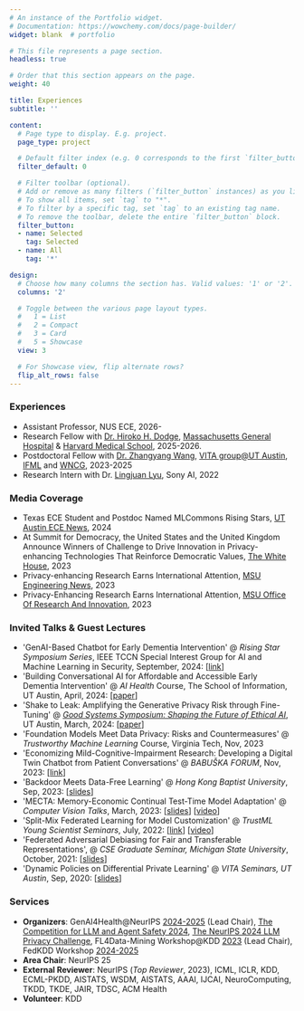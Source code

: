 ```yaml
---
# An instance of the Portfolio widget.
# Documentation: https://wowchemy.com/docs/page-builder/
widget: blank  # portfolio

# This file represents a page section.
headless: true

# Order that this section appears on the page.
weight: 40

title: Experiences
subtitle: ''

content:
  # Page type to display. E.g. project.
  page_type: project

  # Default filter index (e.g. 0 corresponds to the first `filter_button` instance below).
  filter_default: 0

  # Filter toolbar (optional).
  # Add or remove as many filters (`filter_button` instances) as you like.
  # To show all items, set `tag` to "*".
  # To filter by a specific tag, set `tag` to an existing tag name.
  # To remove the toolbar, delete the entire `filter_button` block.
  filter_button:
  - name: Selected
    tag: Selected
  - name: All
    tag: '*'

design:
  # Choose how many columns the section has. Valid values: '1' or '2'.
  columns: '2'

  # Toggle between the various page layout types.
  #   1 = List
  #   2 = Compact
  #   3 = Card
  #   5 = Showcase
  view: 3

  # For Showcase view, flip alternate rows?
  flip_alt_rows: false
---
```


### Experiences

* Assistant Professor, NUS ECE, 2026-
* Research Fellow with [Dr. Hiroko H. Dodge](https://researchers.mgh.harvard.edu/profile/32501122/Hiroko-Dodge), [Massachusetts General Hospital](https://www.massgeneral.org/) & [Harvard Medical School](https://hms.harvard.edu/), 2025-2026.
* Postdoctoral Fellow with [Dr. Zhangyang Wang](https://vita-group.github.io/), [VITA group@UT Austin](https://vita-group.github.io/), [IFML](https://www.ifml.institute/) and [WNCG](https://www.ece.utexas.edu/research/groups/wireless-networking-and-communications-group-wncg), 2023-2025
* Research Intern with Dr. [Lingjuan Lyu](https://sites.google.com/view/lingjuan-lyu/home), Sony AI, 2022

### Media Coverage

* Texas ECE Student and Postdoc Named MLCommons Rising Stars, [UT Austin ECE News](https://www.ece.utexas.edu/news/texas-ece-student-and-postdoc-named-mlcommons-rising-stars), 2024
* At Summit for Democracy, the United States and the United Kingdom Announce Winners of Challenge to Drive Innovation in Privacy-enhancing Technologies That Reinforce Democratic Values, [The White House](https://www.whitehouse.gov/ostp/news-updates/2023/03/31/us-uk-annouce-winners-innovation-pets-democratic-values/), 2023
* Privacy-enhancing Research Earns International Attention, [MSU Engineering News](https://engineering.msu.edu/news-events/news/2023/04/04/privacy-enhancing-research-earns-international-attention), 2023
* Privacy-Enhancing Research Earns International Attention, [MSU Office Of Research And Innovation](https://research.msu.edu/news/privacy-enhancing-research-earns-international-attention), 2023

### Invited Talks & Guest Lectures

* 'GenAI-Based Chatbot for Early Dementia Intervention' @ *Rising Star Symposium Series*, IEEE TCCN Special Interest Group for AI and Machine Learning in Security, September, 2024: [[link](https://sites.google.com/view/ieee-comsoc-tccn-sig-aiml-sec/rising-star-symposium)]
* 'Building Conversational AI for Affordable and Accessible Early Dementia Intervention' @ *AI Health* Course, The School of Information, UT Austin, April, 2024: [[paper](/publication/2024_a_conect)]
* 'Shake to Leak: Amplifying the Generative Privacy Risk through Fine-Tuning' @ *[Good Systems Symposium: Shaping the Future of Ethical AI](https://gssymposium2024.splashthat.com/)*, UT Austin, March, 2024: [[paper](/publication/2023finetune_privacy)]
* 'Foundation Models Meet Data Privacy: Risks and Countermeasures' @ *Trustworthy Machine Learning* Course, Virginia Tech, Nov, 2023
* 'Economizing Mild-Cognitive-Impairment Research: Developing a Digital Twin Chatbot from Patient Conversations' @ *BABUŠKA FORUM*, Nov, 2023: [[link](https://oden.utexas.edu/news-and-events/events/1852---Junyuan%20Hong/)]
* 'Backdoor Meets Data-Free Learning' @ *Hong Kong Baptist University*, Sep, 2023: [[slides](files/HK_TMLR_Group_Backdoor_Talk.pdf)]
* 'MECTA: Memory-Economic Continual Test-Time Model Adaptation' @ *Computer Vision Talks*, March, 2023: [[slides](files/mecta_CVT.pdf)] [[video](https://www.youtube.com/watch?v=sdp6oZtxW4c)]
* 'Split-Mix Federated Learning for Model Customization' @ *TrustML Young Scientist Seminars*, July, 2022: [[link](https://trustmlresearch.github.io/seminar-talks/index_junyuan_hong.html)] [[video](https://www.youtube.com/watch?v=VA2XsCA6k9s)]
* 'Federated Adversarial Debiasing for Fair and Transferable Representations', @ *CSE Graduate Seminar, Michigan State University*, October, 2021: [[slides](files/MSU_seminar_102021.pdf)]
* 'Dynamic Policies on Differential Private Learning' @ *VITA Seminars, UT Austin*, Sep, 2020: [[slides](files/Dynamic%20Policies%20on%20DP%20learning.pdf)]

### Services

* **Organizers**: GenAI4Health@NeurIPS [2024-2025](https://genai4health.github.io/) (Lead Chair), [The Competition for LLM and Agent Safety 2024](https://www.llmagentsafetycomp24.com/), [The NeurIPS 2024 LLM Privacy Challenge](https://llm-pc.github.io/), FL4Data-Mining Workshop@KDD [2023](https://fl4data-mining.github.io/) (Lead Chair), FedKDD Workshop [2024-2025](https://fedkdd.github.io/)
* **Area Chair**: NeurIPS 25
* **External Reviewer**: NeurIPS (*Top Reviewer*, 2023), ICML, ICLR, KDD, ECML-PKDD, AISTATS, WSDM, AISTATS, AAAI, IJCAI, NeuroComputing, TKDD, TKDE, JAIR, TDSC, ACM Health
* **Volunteer**: KDD
